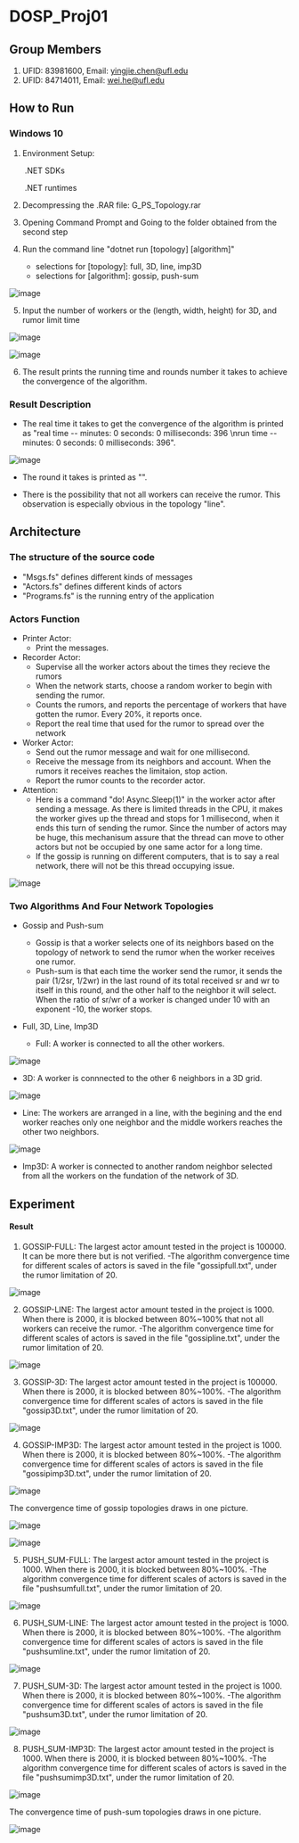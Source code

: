 # DOSP_Proj01

## Group Members

1. UFID: 83981600, Email: yingjie.chen@ufl.edu
2. UFID: 84714011, Email: wei.he@ufl.edu

## How to Run

### Windows 10

1. Environment Setup: 

   ​	.NET SDKs

   ​	.NET runtimes

2. Decompressing the .RAR file: G_PS_Topology.rar 

3. Opening Command Prompt and Going to the folder obtained from the second step

4. Run the command line "dotnet run [topology] [algorithm]"
   - selections for [topology]: full, 3D, line, imp3D
   - selections for [algorithm]: gossip, push-sum

![image](https://user-images.githubusercontent.com/28448629/136636560-4d0c46a8-5745-49db-aa68-d3e9eaf75a25.png)

5. Input the number of workers or the (length, width, height) for 3D, and rumor limit time

![image](https://user-images.githubusercontent.com/28448629/136636718-408eb9ba-714b-4ce3-8c69-57cc84fa0bd2.png)

![image](https://user-images.githubusercontent.com/28448629/136666905-907ba5d8-4962-4d66-916c-2fd7c8925227.png)


6. The result prints the running time and rounds number it takes to achieve the convergence of the algorithm.


### Result Description

- The real time it takes to get the convergence of the algorithm is printed as "real time -- minutes: 0 seconds: 0 milliseconds: 396 \nrun time -- minutes: 0 seconds: 0 milliseconds: 396".

![image](https://user-images.githubusercontent.com/28448629/136638555-ae23bf61-68e3-447a-ae6f-37d4f11dfaf8.png)

- The round it takes is printed as "".



- There is the possibility that not all workers can receive the rumor. This observation is especially obvious in the topology "line". 


## Architecture

### The structure of the source code

- "Msgs.fs" defines different kinds of messages
- "Actors.fs" defines different kinds of actors
- "Programs.fs" is the running entry of the application

### Actors Function

- Printer Actor:
  - Print the messages.
- Recorder Actor: 
  - Supervise all the worker actors about the times they recieve the rumors
  - When the network starts, choose a random worker to begin with sending the rumor.
  - Counts the rumors, and reports the percentage of workers that have gotten the rumor. Every 20%, it reports once.
  - Report the real time that used for the rumor to spread over the network
- Worker Actor:
  - Send out the rumor message and wait for one millisecond.
  - Receive the message from its neighbors and account. When the rumors it receives reaches the limitaion, stop action.
  - Report the rumor counts to the recorder actor. 
- Attention:
  - Here is a command "do! Async.Sleep(1)" in the worker actor after sending a message. As there is limited threads in the CPU, it makes the worker gives up the thread and stops for 1 millisecond, when it ends this turn of sending the rumor. Since the number of actors may be huge, this mechanisum assure that the thread can move to other actors but not be occupied by one same actor for a long time.
  - If the gossip is running on different computers, that is to say a real network, there will not be this thread occupying issue.

![image](https://user-images.githubusercontent.com/28448629/136637454-8b9b6d5f-e7de-41cd-ae5a-693d1a6d8d55.png)


### Two Algorithms And Four Network Topologies

- Gossip and Push-sum
   - Gossip is that a worker selects one of its neighbors based on the topology of network to send the rumor when the worker receives one rumor.
   - Push-sum is that each time the worker send the rumor, it sends the pair (1/2sr, 1/2wr) in the last round of its total received sr and wr to itself in this round, and the other half to the neighbor it will select. When the ratio of sr/wr of a worker is changed under 10 with an exponent -10, the worker stops.

- Full, 3D, Line, Imp3D
   -  Full: A worker is connected to all the other workers.

![image](https://user-images.githubusercontent.com/28448629/136637868-d80e096d-4a36-4c63-8e73-acc2e52791b7.png)


   -  3D: A worker is connnected to the other 6 neighbors in a 3D grid.
   
![image](https://user-images.githubusercontent.com/28448629/136637886-7697284f-cdc9-4ce0-b23a-8dd81fbcd5d6.png)

   
   -  Line: The workers are arranged in a line, with the begining and the end worker reaches only one neighbor and the middle workers reaches the other two neighbors. 
   
![image](https://user-images.githubusercontent.com/28448629/136638073-52923c05-0a33-4b9d-a74b-0248f0efbe64.png)

   
   -  Imp3D: A worker is connected to another random neighbor selected from all the workers on the fundation of the network of 3D.


## Experiment

#### Result

1. GOSSIP-FULL: The largest actor amount tested in the project is 100000. It can be more there but is not verified.
   -The algorithm convergence time for different scales of actors is saved in the file "gossipfull.txt", under the rumor limitation of 20.
   
![image](https://user-images.githubusercontent.com/28448629/136675503-112f553a-784c-427d-9b65-99d21e2645aa.png)

   
2. GOSSIP-LINE: The largest actor amount tested in the project is 1000. When there is 2000, it is blocked between 80%~100% that not all workers can receive the rumor. 
   -The algorithm convergence time for different scales of actors is saved in the file "gossipline.txt", under the rumor limitation of 20.
   
![image](https://user-images.githubusercontent.com/28448629/136675509-23e2be14-f142-4a02-b97b-7e69085bf20e.png)

   
3. GOSSIP-3D: The largest actor amount tested in the project is 100000. When there is 2000, it is blocked between 80%~100%. 
   -The algorithm convergence time for different scales of actors is saved in the file "gossip3D.txt", under the rumor limitation of 20.

![image](https://user-images.githubusercontent.com/28448629/136675520-33cc1279-c012-4643-8f94-41917c9c1a53.png)


4. GOSSIP-IMP3D: The largest actor amount tested in the project is 1000. When there is 2000, it is blocked between 80%~100%. 
   -The algorithm convergence time for different scales of actors is saved in the file "gossipimp3D.txt", under the rumor limitation of 20.

![image](https://user-images.githubusercontent.com/28448629/136675528-b40a8f77-dd62-4d65-8102-6e7cfa9c2752.png)


The convergence time of gossip topologies draws in one picture.

![image](https://user-images.githubusercontent.com/28448629/136675571-99f49bc1-1693-4c3b-8606-8b1dbb74cfa2.png)

![image](https://user-images.githubusercontent.com/28448629/136675591-d2c1a171-7c62-47c0-b279-48aa376983de.png)


5. PUSH_SUM-FULL: The largest actor amount tested in the project is 1000. When there is 2000, it is blocked between 80%~100%. 
   -The algorithm convergence time for different scales of actors is saved in the file "pushsumfull.txt", under the rumor limitation of 20.
   
![image](https://user-images.githubusercontent.com/28448629/136675609-b2235506-486f-43ad-b015-37957c9f0adc.png)


6. PUSH_SUM-LINE: The largest actor amount tested in the project is 1000. When there is 2000, it is blocked between 80%~100%. 
   -The algorithm convergence time for different scales of actors is saved in the file "pushsumline.txt", under the rumor limitation of 20.

![image](https://user-images.githubusercontent.com/28448629/136675619-caafe1ae-bcbb-4d4c-9546-e11d3df07045.png)


7. PUSH_SUM-3D: The largest actor amount tested in the project is 1000. When there is 2000, it is blocked between 80%~100%. 
   -The algorithm convergence time for different scales of actors is saved in the file "pushsum3D.txt", under the rumor limitation of 20.

![image](https://user-images.githubusercontent.com/28448629/136675641-d1506b6f-feeb-4e7b-98e4-42b65c49110c.png)


8. PUSH_SUM-IMP3D: The largest actor amount tested in the project is 1000. When there is 2000, it is blocked between 80%~100%. 
   -The algorithm convergence time for different scales of actors is saved in the file "pushsumimp3D.txt", under the rumor limitation of 20.
   
![image](https://user-images.githubusercontent.com/28448629/136675656-74a8f1e2-1619-4f60-af66-e3bdbba22736.png)


The convergence time of push-sum topologies draws in one picture.

![image](https://user-images.githubusercontent.com/28448629/136675693-6417e84e-5075-4f0b-920d-d2113a7a9198.png)
